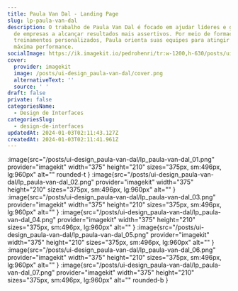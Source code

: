 ```yaml
---
title: Paula Van Dal - Landing Page
slug: lp-paula-van-dal
description: O trabalho de Paula Van Dal é focado em ajudar líderes e gestores
  de empresas a alcançar resultados mais assertivos. Por meio de formações e
  treinamentos personalizados, Paula orienta suas equipes para atingir sua
  máxima performance.
socialImage: https://ik.imagekit.io/pedrohenri/tr:w-1200,h-630/posts/ui-design_paula-van-dal/social-image.png
cover:
  provider: imagekit
  image: /posts/ui-design_paula-van-dal/cover.png
  alternativeText: ''
  source: ' '
draft: false
private: false
categoriesName:
  - Design de Interfaces
categoriesSlug:
  - design-de-interfaces
updatedAt: 2024-01-03T02:11:43.127Z
createdAt: 2024-01-03T02:11:41.961Z
---
```


:image{src="/posts/ui-design_paula-van-dal/lp_paula-van-dal_01.png" provider="imagekit" width="375" height="210" sizes="375px, sm:496px, lg:960px" alt="" rounded-t }
:image{src="/posts/ui-design_paula-van-dal/lp_paula-van-dal_02.png" provider="imagekit" width="375" height="210" sizes="375px, sm:496px, lg:960px" alt="" }
:image{src="/posts/ui-design_paula-van-dal/lp_paula-van-dal_03.png" provider="imagekit" width="375" height="210" sizes="375px, sm:496px, lg:960px" alt="" }
:image{src="/posts/ui-design_paula-van-dal/lp_paula-van-dal_04.png" provider="imagekit" width="375" height="210" sizes="375px, sm:496px, lg:960px" alt="" }
:image{src="/posts/ui-design_paula-van-dal/lp_paula-van-dal_05.png" provider="imagekit" width="375" height="210" sizes="375px, sm:496px, lg:960px" alt="" }
:image{src="/posts/ui-design_paula-van-dal/lp_paula-van-dal_06.png" provider="imagekit" width="375" height="210" sizes="375px, sm:496px, lg:960px" alt="" }
:image{src="/posts/ui-design_paula-van-dal/lp_paula-van-dal_07.png" provider="imagekit" width="375" height="210" sizes="375px, sm:496px, lg:960px" alt="" rounded-b }
